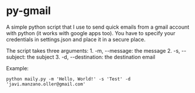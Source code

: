 # py-gmail

A simple python script that I use to send quick emails from a gmail account with python (it works with google apps too). You have to specify your credentials in settings.json and place it in a secure place.

The script takes three arguments:
    1. -m, --message: the message
    2. -s, --subject: the subject
    3. -d, --destination: the destination email

Example:

    python maily.py -m 'Hello, World!' -s 'Test' -d 'javi.manzano.oller@gmail.com'
